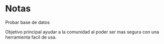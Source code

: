 # Notas

Probar base de datos

Objetivo principal ayudar a la comunidad al poder ser mas segura con una herramienta facil de usa.
